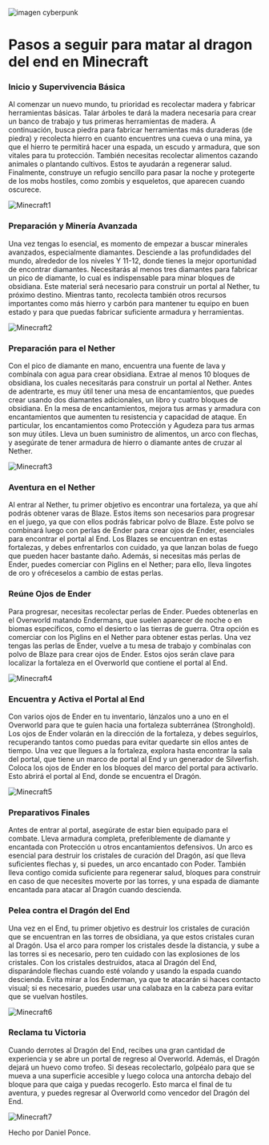 
![imagen cyberpunk](./images/Cyberpunk_Edgerunners_Lucy_David_Rebecca.jpg)

# Pasos a seguir para matar al dragon del end en Minecraft

### Inicio y Supervivencia Básica
Al comenzar un nuevo mundo, tu prioridad es recolectar madera y fabricar herramientas básicas. Talar árboles te dará la madera necesaria para crear un banco de trabajo y tus primeras herramientas de madera. A continuación, busca piedra para fabricar herramientas más duraderas (de piedra) y recolecta hierro en cuanto encuentres una cueva o una mina, ya que el hierro te permitirá hacer una espada, un escudo y armadura, que son vitales para tu protección. También necesitas recolectar alimentos cazando animales o plantando cultivos. Estos te ayudarán a regenerar salud. Finalmente, construye un refugio sencillo para pasar la noche y protegerte de los mobs hostiles, como zombis y esqueletos, que aparecen cuando oscurece.

![Minecraft1](images/mc1.jpg)

### Preparación y Minería Avanzada
Una vez tengas lo esencial, es momento de empezar a buscar minerales avanzados, especialmente diamantes. Desciende a las profundidades del mundo, alrededor de los niveles Y 11-12, donde tienes la mejor oportunidad de encontrar diamantes. Necesitarás al menos tres diamantes para fabricar un pico de diamante, lo cual es indispensable para minar bloques de obsidiana. Este material será necesario para construir un portal al Nether, tu próximo destino. Mientras tanto, recolecta también otros recursos importantes como más hierro y carbón para mantener tu equipo en buen estado y para que puedas fabricar suficiente armadura y herramientas.

![Minecraft2](images/mc2.jpg)

### Preparación para el Nether
Con el pico de diamante en mano, encuentra una fuente de lava y combínala con agua para crear obsidiana. Extrae al menos 10 bloques de obsidiana, los cuales necesitarás para construir un portal al Nether. Antes de adentrarte, es muy útil tener una mesa de encantamientos, que puedes crear usando dos diamantes adicionales, un libro y cuatro bloques de obsidiana. En la mesa de encantamientos, mejora tus armas y armadura con encantamientos que aumenten tu resistencia y capacidad de ataque. En particular, los encantamientos como Protección y Agudeza para tus armas son muy útiles. Lleva un buen suministro de alimentos, un arco con flechas, y asegúrate de tener armadura de hierro o diamante antes de cruzar al Nether.


![Minecraft3](images/mc3.jpg)

### Aventura en el Nether
Al entrar al Nether, tu primer objetivo es encontrar una fortaleza, ya que ahí podrás obtener varas de Blaze. Estos ítems son necesarios para progresar en el juego, ya que con ellos podrás fabricar polvo de Blaze. Este polvo se combinará luego con perlas de Ender para crear ojos de Ender, esenciales para encontrar el portal al End. Los Blazes se encuentran en estas fortalezas, y debes enfrentarlos con cuidado, ya que lanzan bolas de fuego que pueden hacer bastante daño. Además, si necesitas más perlas de Ender, puedes comerciar con Piglins en el Nether; para ello, lleva lingotes de oro y ofréceselos a cambio de estas perlas.

### Reúne Ojos de Ender
Para progresar, necesitas recolectar perlas de Ender. Puedes obtenerlas en el Overworld matando Endermans, que suelen aparecer de noche o en biomas específicos, como el desierto o las tierras de guerra. Otra opción es comerciar con los Piglins en el Nether para obtener estas perlas. Una vez tengas las perlas de Ender, vuelve a tu mesa de trabajo y combínalas con polvo de Blaze para crear ojos de Ender. Estos ojos serán clave para localizar la fortaleza en el Overworld que contiene el portal al End.

![Minecraft4](images/mc4.jpg)

### Encuentra y Activa el Portal al End
Con varios ojos de Ender en tu inventario, lánzalos uno a uno en el Overworld para que te guíen hacia una fortaleza subterránea (Stronghold). Los ojos de Ender volarán en la dirección de la fortaleza, y debes seguirlos, recuperando tantos como puedas para evitar quedarte sin ellos antes de tiempo. Una vez que llegues a la fortaleza, explora hasta encontrar la sala del portal, que tiene un marco de portal al End y un generador de Silverfish. Coloca los ojos de Ender en los bloques del marco del portal para activarlo. Esto abrirá el portal al End, donde se encuentra el Dragón.

![Minecraft5](images/mc5.jpg)

### Preparativos Finales
Antes de entrar al portal, asegúrate de estar bien equipado para el combate. Lleva armadura completa, preferiblemente de diamante y encantada con Protección u otros encantamientos defensivos. Un arco es esencial para destruir los cristales de curación del Dragón, así que lleva suficientes flechas y, si puedes, un arco encantado con Poder. También lleva contigo comida suficiente para regenerar salud, bloques para construir en caso de que necesites moverte por las torres, y una espada de diamante encantada para atacar al Dragón cuando descienda.

### Pelea contra el Dragón del End
Una vez en el End, tu primer objetivo es destruir los cristales de curación que se encuentran en las torres de obsidiana, ya que estos cristales curan al Dragón. Usa el arco para romper los cristales desde la distancia, y sube a las torres si es necesario, pero ten cuidado con las explosiones de los cristales. Con los cristales destruidos, ataca al Dragón del End, disparándole flechas cuando esté volando y usando la espada cuando descienda. Evita mirar a los Enderman, ya que te atacarán si haces contacto visual; si es necesario, puedes usar una calabaza en la cabeza para evitar que se vuelvan hostiles.

![Minecraft6](images/mc6.jpg)

### Reclama tu Victoria
Cuando derrotes al Dragón del End, recibes una gran cantidad de experiencia y se abre un portal de regreso al Overworld. Además, el Dragón dejará un huevo como trofeo. Si deseas recolectarlo, golpéalo para que se mueva a una superficie accesible y luego coloca una antorcha debajo del bloque para que caiga y puedas recogerlo. Esto marca el final de tu aventura, y puedes regresar al Overworld como vencedor del Dragón del End.

![Minecraft7](images/mc7.jpg)

Hecho por Daniel Ponce.